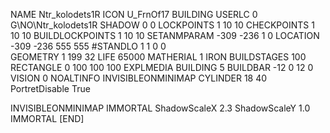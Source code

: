 NAME  Ntr_kolodets1R
ICON U_FrnOf17
BUILDING
USERLC 0 G\NO\Ntr_kolodets1R  SHADOW 0 0
LOCKPOINTS       1 10 10
CHECKPOINTS      1 10 10
BUILDLOCKPOINTS  1 10 10
SETANMPARAM -309 -236 1 0
LOCATION -309 -236 555 555
#STANDLO    1 1 0 0     
GEOMETRY 1 199 32
LIFE     65000
MATHERIAL 1 IRON
BUILDSTAGES 100
RECTANGLE    0 100 100 100
EXPLMEDIA BUILDING 5
BUILDBAR -12 0 12 0
VISION 0
NOALTINFO
INVISIBLEONMINIMAP
CYLINDER 18 40
PortretDisable True

INVISIBLEONMINIMAP
IMMORTAL
ShadowScaleX 2.3
ShadowScaleY 1.0
IMMORTAL
[END]
